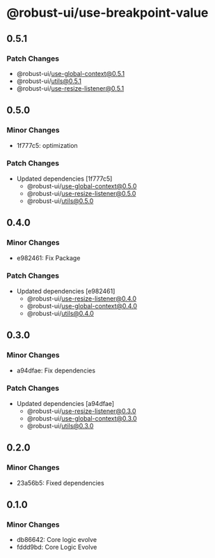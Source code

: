 # @robust-ui/use-breakpoint-value

## 0.5.1

### Patch Changes

- @robust-ui/use-global-context@0.5.1
- @robust-ui/utils@0.5.1
- @robust-ui/use-resize-listener@0.5.1

## 0.5.0

### Minor Changes

- 1f777c5: optimization

### Patch Changes

- Updated dependencies [1f777c5]
  - @robust-ui/use-global-context@0.5.0
  - @robust-ui/use-resize-listener@0.5.0
  - @robust-ui/utils@0.5.0

## 0.4.0

### Minor Changes

- e982461: Fix Package

### Patch Changes

- Updated dependencies [e982461]
  - @robust-ui/use-resize-listener@0.4.0
  - @robust-ui/use-global-context@0.4.0
  - @robust-ui/utils@0.4.0

## 0.3.0

### Minor Changes

- a94dfae: Fix dependencies

### Patch Changes

- Updated dependencies [a94dfae]
  - @robust-ui/use-resize-listener@0.3.0
  - @robust-ui/use-global-context@0.3.0
  - @robust-ui/utils@0.3.0

## 0.2.0

### Minor Changes

- 23a56b5: Fixed dependencies

## 0.1.0

### Minor Changes

- db86642: Core logic evolve
- fddd9bd: Core Logic Evolve
